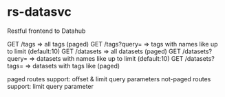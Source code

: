 # rs-datasvc
Restful frontend to Datahub

GET /tags                   => all tags (paged)
GET /tags?query=<blah>      => tags with names like <blah> up to limit (default:10)
GET /datasets               => all datasets (paged)
GET /datasets?query=<blah>  => datasets with names like <blah> up to limit (default:10)
GET /datasets?tags=<blah>   => datasets with tags like <blah> (paged)
  
paged routes support: offset & limit query parameters
not-paged routes support: limit query parameter
